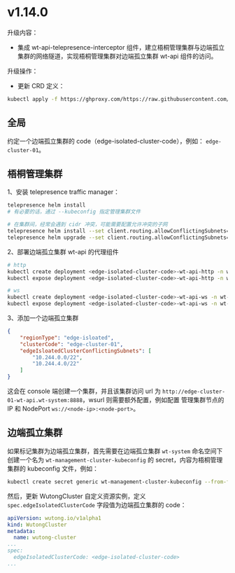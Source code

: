 # v1.14.0

升级内容：

- 集成 wt-api-telepresence-interceptor 组件，建立梧桐管理集群与边端孤立集群的网络隧道，实现梧桐管理集群对边端孤立集群 wt-api 组件的访问。

升级操作：

- 更新 CRD 定义：

```bash
kubectl apply -f https://ghproxy.com/https://raw.githubusercontent.com/wutong-paas/helm-charts/wutong-operator-1.14.0/charts/wutong-operator/templates/crd/wutong.io_wutongclusters.yaml
```

## 全局

约定一个边端孤立集群的 code（edge-isolated-cluster-code），例如： `edge-cluster-01`。

## 梧桐管理集群

1、安装 telepresence traffic manager：

```bash
telepresence helm install
# 有必要的话，通过 --kubeconfig 指定管理集群文件

# 在集群间，经常会遇到 cidr 冲突，可能需要配置允许冲突的子网
telepresence helm install --set client.routing.allowConflictingSubnets='{10.244.0.0/22}'
telepresence helm upgrade --set client.routing.allowConflictingSubnets='{10.244.0.0/22,10.244.4.0/24}'
```

2、部署边端孤立集群 wt-api 的代理组件

```bash
# http
kubectl create deployment <edge-isolated-cluster-code>-wt-api-http -n wt-system --image swr.cn-southwest-2.myhuaweicloud.com/wutong/infinity
kubectl expose deployment <edge-isolated-cluster-code>-wt-api-http -n wt-system --name <edge-isolated-cluster-code>-wt-api-http --port 8888

# ws
kubectl create deployment <edge-isolated-cluster-code>-wt-api-ws -n wt-system --image swr.cn-southwest-2.myhuaweicloud.com/wutong/infinity
kubectl expose deployment <edge-isolated-cluster-code>-wt-api-ws -n wt-system --name <edge-isolated-cluster-code>-wt-api-ws --type NodePort --port 6060
```

3、添加一个边端孤立集群

```json
{
    "regionType": "edge-isloated",
    "clusterCode": "edge-cluster-01",
    "edgeIsloatedClusterConflictingSubnets": [
        "10.244.0.0/22",
        "10.244.4.0/22"
    ]
}
```

这会在 console 端创建一个集群，并且该集群访问 url 为 `http://edge-cluster-01-wt-api.wt-system:8888`，wsurl 则需要额外配置，例如配置 管理集群节点的 IP 和 NodePort `ws://<node-ip>:<node-port>`。

## 边端孤立集群

如果标记集群为边端孤立集群，首先需要在边端孤立集群 `wt-system` 命名空间下创建一个名为 `wt-management-cluster-kubeconfig` 的 secret，内容为梧桐管理集群的 kubeconfig 文件，例如：

```bash
kubectl create secret generic wt-management-cluster-kubeconfig --from-file=kubeconfig=<wt-management-cluster-kubeconfig-file-path> -n wt-system
```

然后，更新 WutongCluster 自定义资源实例，定义 `spec.edgeIsolatedClusterCode` 字段值为边端孤立集群的 code：

```yaml
apiVersion: wutong.io/v1alpha1
kind: WutongCluster
metadata:
  name: wutong-cluster
...
spec:
  edgeIsolatedClusterCode: <edge-isolated-cluster-code>
...
```
